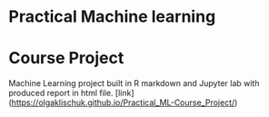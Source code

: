 # Practical Machine learning
# Course Project

Machine Learning project built in R markdown and Jupyter lab with produced report in html file.
[link] (https://olgaklischuk.github.io/Practical_ML-Course_Project/)
